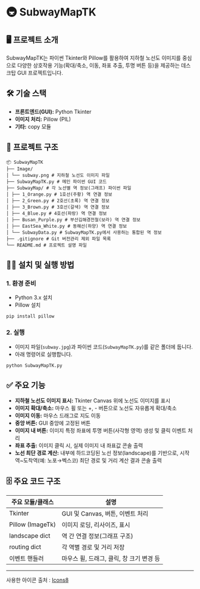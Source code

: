 # 🚇 SubwayMapTK

## 🖥️ 프로젝트 소개

SubwayMapTK는 파이썬 Tkinter와 Pillow를 활용하여 지하철 노선도 이미지를 중심으로 다양한 상호작용 기능(확대/축소, 이동, 좌표 추출, 투명 버튼 등)을 제공하는 데스크탑 GUI 프로젝트입니다.

## 🛠️ 기술 스택

- **프론트엔드(GUI):** Python Tkinter
- **이미지 처리:** Pillow (PIL)
- **기타:** copy 모듈

## 📂 프로젝트 구조

```
📦 SubwayMapTK
├── Image/
│ └── subway.png # 지하철 노선도 이미지 파일
├── SubwayMapTK.py # 메인 파이썬 GUI 코드
├── SubwayMap/ # 각 노선별 역 정보(그래프) 파이썬 파일
│ ├── 1_Orange.py # 1호선(주황) 역 연결 정보
│ ├── 2_Green.py # 2호선(초록) 역 연결 정보
│ ├── 3_Brown.py # 3호선(갈색) 역 연결 정보
│ ├── 4_Blue.py # 4호선(파랑) 역 연결 정보
│ ├── Busan_Purple.py # 부산김해경전철(보라) 역 연결 정보
│ ├── EastSea_White.py # 동해선(하양) 역 연결 정보
│ └── SubwayData.py # SubwayMapTK.py에서 사용하는 통합된 역 정보
├── .gitignore # Git 버전관리 제외 파일 목록
└── README.md # 프로젝트 설명 파일
```

## 🏃‍♂️ 설치 및 실행 방법

### 1. 환경 준비

- Python 3.x 설치
- Pillow 설치

```
pip install pillow
```

### 2. 실행

- 이미지 파일(`subway.jpg`)과 파이썬 코드(`SubwayMapTK.py`)를 같은 폴더에 둡니다.
- 아래 명령어로 실행합니다.

```
python SubwayMapTK.py
```

## ✅ 주요 기능

- **지하철 노선도 이미지 표시:** Tkinter Canvas 위에 노선도 이미지를 표시
- **이미지 확대/축소:** 마우스 휠 또는 +, - 버튼으로 노선도 자유롭게 확대/축소
- **이미지 이동:** 마우스 드래그로 지도 이동
- **중앙 버튼:** GUI 중앙에 고정된 버튼
- **이미지 내 버튼:** 이미지 특정 좌표에 투명 버튼(사각형 영역) 생성 및 클릭 이벤트 처리
- **좌표 추출:** 이미지 클릭 시, 실제 이미지 내 좌표값 콘솔 출력
- **노선 최단 경로 계산:** 내부에 하드코딩된 노선 정보(landscape)를 기반으로, 시작역~도착역(예: 노포→벡스코) 최단 경로 및 거리 계산 결과 콘솔 출력

## 🗄️ 주요 코드 구조

| 주요 모듈/클래스 | 설명                                     |
| ---------------- | ---------------------------------------- |
| Tkinter          | GUI 및 Canvas, 버튼, 이벤트 처리         |
| Pillow (ImageTk) | 이미지 로딩, 리사이즈, 표시              |
| landscape dict   | 역 간 연결 정보(그래프 구조)             |
| routing dict     | 각 역별 경로 및 거리 저장                |
| 이벤트 핸들러    | 마우스 휠, 드래그, 클릭, 창 크기 변경 등 |

<hr>

사용한 아이콘 출처 : [Icons8](Icons8.com)